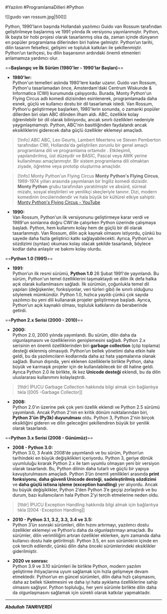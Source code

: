 #Yazılım #ProgramlamaDilleri #Python

![[guıdo van rossum.jpg|500]]


Python, 1990'ların başında Hollandalı yazılımcı Guido van Rossum tarafından geliştirilmeye başlanmış ve 1991 yılında ilk versiyonu yayınlanmıştır. Python, ilk başta bir hobi projesi olarak tasarlanmış olsa da, zaman içinde dünyanın en popüler programlama dillerinden biri haline gelmiştir. Python’un tarihi, dilin tasarım felsefesi, gelişimi ve topluluk katkıları ile şekillenmiştir. Python’un tarihçesi, bu dilin başarısının ardındaki önemli etmenleri anlamamıza yardımcı olur.

==**Başlangıç ve İlk Sürüm (1980'ler - 1990'lar Başları)**==

- **1980'ler:**  
    Python'un temelleri aslında 1980'lere kadar uzanır. Guido van Rossum, Python'u tasarlamadan önce, Amsterdam'daki Centrum Wiskunde & Informatica (CWI) kurumunda çalışıyordu. Burada, Monty Python'un Flying Circus adlı komedi dizisinden esinlenerek, programlamada daha esnek, güçlü ve kullanıcı dostu bir dil tasarlamak istedi. Van Rossum, Python’u geliştirmeye başlarken, 1980'lerin sonunda, o zamanki popüler dillerden biri olan ABC dilinden ilham aldı. ABC, özellikle kolay öğrenilebilir bir dil olarak biliniyordu, ancak sınırlı özellikleri nedeniyle yaygınlaşmamıştı. Python, ABC'nin basitliğinden faydalandı ancak eksikliklerini giderecek daha güçlü özellikler eklemeyi amaçladı.

> [!info] ABC
> ABC, Leo Geurts, Lambert Meertens ve Steven Pemberton tarafından CWI, Hollanda'da geliştirilen zorunlu bir genel amaçlı programlama dili ve programlama ortamıdır . Etkileşimli, yapılandırılmış, üst düzeydir ve BASIC, Pascal veya AWK yerine kullanılması amaçlanmıştır. Bir sistem programlama dili olmaktan ziyade, öğretme veya prototip oluşturma amaçlıdır.


> [!info]  Monty Python'un Flying Circus
> **Monty Python's Flying Circus**, 1969-1974 yılları arasında yayımlanan bir İngiliz komedi dizisidir. **Monty Python** grubu tarafından yaratılmıştır ve absürd, sürreal mizahı, sosyal eleştirileri ve yenilikçi skeçleriyle tanınır. Dizi, modern komedinin öncülerindendir ve hala büyük bir kültürel etkiye sahiptir.
> [Monty Python's Flying Circus - YouTube](https://www.youtube.com/watch?v=YO2xZbac7lw&list=PL5D9B54A2765DE20A)


- **1990:**  
    Van Rossum, Python'un ilk versiyonunu geliştirmeye karar verdi ve 1989'un sonlarına doğru CWI'de çalışırken Python üzerinde çalışmaya başladı. Python, hem kullanımı kolay hem de güçlü bir dil olarak tasarlanmıştı. Van Rossum, dilin açık kaynak olmasını istiyordu, çünkü bu sayede daha fazla geliştirici katkı sağlayabilecekti. Ayrıca, Python'un sözdizimi (syntax) okuması kolay olacak şekilde tasarlandı, böylece kodlar daha anlaşılır ve bakımı kolay olurdu.


==**Python 1.0 (1991)**==

- **1991:**  
    Python’un ilk resmi sürümü, **Python 1.0** 26 Şubat 1991'de yayınlandı. Bu sürüm, Python'un temel özelliklerini taşımaktaydı ve dilin ilk defa halka açık olarak kullanılmasını sağladı. İlk sürümün, çoğunlukla temel dil yapıları (değişkenler, fonksiyonlar, veri türleri gibi) ile sınırlı olduğunu söylemek mümkündür. Python 1.0, hızlıca yayıldı çünkü çok sayıda yazılımcı bu yeni dili kullanarak projeler geliştirmeye başladı. Ayrıca, Python’un açık kaynaklı olması, topluluk katkılarını da beraberinde getirdi.

==**Python 2.x Serisi (2000 - 2010)**==

- **2000:**  
    Python 2.0, 2000 yılında yayımlandı. Bu sürüm, dilin daha da olgunlaşmasını ve özelliklerinin genişlemesini sağladı. Python 2.x serisinin en önemli özelliklerinden biri **garbage collection** (çöp toplama) desteği eklenmiş olmasıydı. Python’un bellek yönetimi daha etkin hale geldi, bu da yazılımcıların kodlarında daha az hata yapmalarına olanak sağladı. Bunun dışında, yeni eklenen özelliklerle birlikte Python, daha büyük ve karmaşık projeler için de kullanılabilecek bir dil haline geldi. Ayrıca Python 2.0 ile birlikte, ilk kez **Unicode desteği** eklendi, bu da dilin uluslararası kullanımını kolaylaştırdı.
    
> [!tldr] İPUCU
> Garbage Collection hakkında bilgi almak için bağlantıya tıkla [[005 -Garbage Collector]]

    
- **2008:**  
    Python 2.0’ın üzerine pek çok yeni özellik eklendi ve Python 2.5 sürümü yayımlandı. Ancak Python 2'nin en kritik dönüm noktalarından biri, **Python 3'ün (Py3k) duyurulması** oldu. Python 3, Python 2'nin birçok eksikliğini gideren ve dilin geleceğini şekillendiren büyük bir yenilik olarak tasarlandı.
    

==**Python 3.x Serisi (2008 - Günümüz)**==

- **2008 - Python 3.0:**  
    Python 3.0, 3 Aralık 2008’de yayımlandı ve bu sürüm, Python’un tarihindeki en büyük değişiklikleri içeriyordu. Python 3, geriye dönük uyumluluğu kırarak Python 2.x ile tam uyumlu olmayan yeni bir versiyon olarak tasarlandı. Bu, Python dilinin daha tutarlı ve güçlü bir yapıya kavuşturulmasını amaçladı. Python 3’ün önemli yenilikleri arasında **print fonksiyonu**, **daha güvenli Unicode desteği**, **sadeleştirilmiş sözdizimi** ve **daha güçlü istisna işleme (exception handling)** yer alıyordu. Ancak bu büyük değişiklikler, Python 2’den Python 3’e geçişi zorlaştırdı ve bu durum, bazı kullanıcıların hala Python 2’yi tercih etmelerine neden oldu.
    
> [!tldr] İPUCU
> Exception Handling hakkında bilgi almak için bağlantıya tıkla [[004 -Exception Handling]]

- **2010 - Python 3.1, 3.2, 3.3, 3.4 ve 3.5:**  
    Python 3’ün sonraki sürümleri, dilin hızını artırmayı, yazılımcı dostu özellikler eklemeyi ve Python’u daha da olgunlaştırmayı amaçladı. Bu sürümler, dilin verimliliğini artıran özellikler eklerken, aynı zamanda daha kullanıcı dostu hale getirilmişti. Python 3.5, en son sürümlerin içinde en çok tercih edilendir, çünkü dilin daha önceki sürümlerindeki eksiklikler giderilmiştir.
    
- **2020 ve sonrası:**  
    Python 3.9 ve 3.10 sürümleri ile birlikte Python, modern yazılım geliştirme ihtiyaçlarına uyum sağlamak için hızla gelişmeye devam etmektedir. Python’un en güncel sürümleri, dilin daha hızlı çalışmasını, daha az bellek tüketmesini ve daha iyi hata ayıklama özelliklerine sahip olmasını sağlıyor. Python topluluğu, her yeni sürümle birlikte dilin daha da olgunlaşmasını sağlamak için sürekli olarak katkılar yapmaktadır.

****

***Abdullah TANRIVERDİ***
